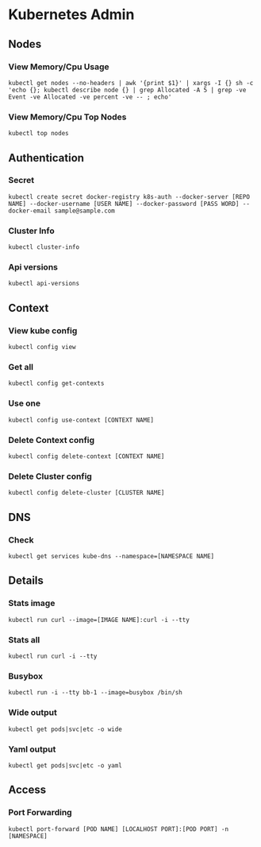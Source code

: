 # Kubernetes Admin

## Nodes

### View Memory/Cpu Usage
```
kubectl get nodes --no-headers | awk '{print $1}' | xargs -I {} sh -c 'echo {}; kubectl describe node {} | grep Allocated -A 5 | grep -ve Event -ve Allocated -ve percent -ve -- ; echo'
```
### View Memory/Cpu Top Nodes
```
kubectl top nodes
```

## Authentication

### Secret
```
kubectl create secret docker-registry k8s-auth --docker-server [REPO NAME] --docker-username [USER NAME] --docker-password [PASS WORD] --docker-email sample@sample.com
```
### Cluster Info
```
kubectl cluster-info
```
### Api versions
```
kubectl api-versions
```

## Context
### View kube config
```
kubectl config view
```
### Get all
```
kubectl config get-contexts
```
### Use one
```
kubectl config use-context [CONTEXT NAME]
```
### Delete Context config
```
kubectl config delete-context [CONTEXT NAME]
```
### Delete Cluster config
```
kubectl config delete-cluster [CLUSTER NAME]
```

## DNS
### Check
```
kubectl get services kube-dns --namespace=[NAMESPACE NAME]
```

## Details
### Stats image
```
kubectl run curl --image=[IMAGE NAME]:curl -i --tty
```
### Stats all
```
kubectl run curl -i --tty
```
### Busybox
```
kubectl run -i --tty bb-1 --image=busybox /bin/sh
```
### Wide output
```
kubectl get pods|svc|etc -o wide
```
### Yaml output
```
kubectl get pods|svc|etc -o yaml
```

## Access
### Port Forwarding
```
kubectl port-forward [POD NAME] [LOCALHOST PORT]:[POD PORT] -n [NAMESPACE]
```
